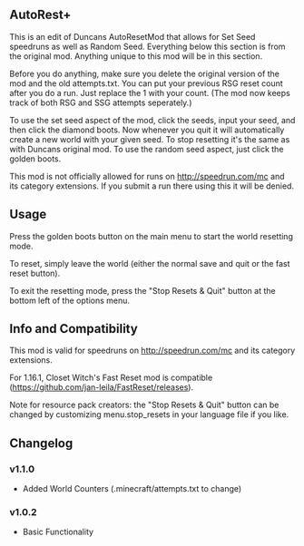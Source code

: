 ## AutoRest+
This is an edit of Duncans AutoResetMod that allows for Set Seed speedruns as well as Random Seed. Everything below this section is from the original mod. Anything unique to this mod will be in this section.

Before you do anything, make sure you delete the original version of the mod and the old attempts.txt. You can put your previous RSG reset count after you do a run. Just replace the 1 with your count. (The mod now keeps track of both RSG and SSG attempts seperately.)

To use the set seed aspect of the mod, click the seeds, input your seed, and then click the diamond boots. Now whenever you quit it will automatically create a new world with your given seed. To stop resetting it's the same as with Duncans original mod. To use the random seed aspect, just click the golden boots.

This mod is not officially allowed for runs on http://speedrun.com/mc and its category extensions. If you submit a run there using this it will be denied. 


## Usage

Press the golden boots button on the main menu to start the world resetting mode.

To reset, simply leave the world (either the normal save and quit or the fast reset button).

To exit the resetting mode, press the "Stop Resets & Quit" button at the bottom left of the options menu.

## Info and Compatibility

This mod is valid for speedruns on http://speedrun.com/mc and its category extensions.

For 1.16.1, Closet Witch's Fast Reset mod is compatible (https://github.com/jan-leila/FastReset/releases).

Note for resource pack creators: the "Stop Resets & Quit" button can be changed by customizing menu.stop_resets in your language file if you like.

## Changelog

### v1.1.0
- Added World Counters (.minecraft/attempts.txt to change)

### v1.0.2
- Basic Functionality
